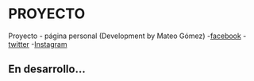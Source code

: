 # PROYECTO

Proyecto - página personal (Development by Mateo Gómez)
-[facebook](https://facebook.com/mateogove01)
-[twitter](https://twitter.com/mateogove01)
-[Instagram](https://instagram.com/mateogove01)

## En desarrollo...

